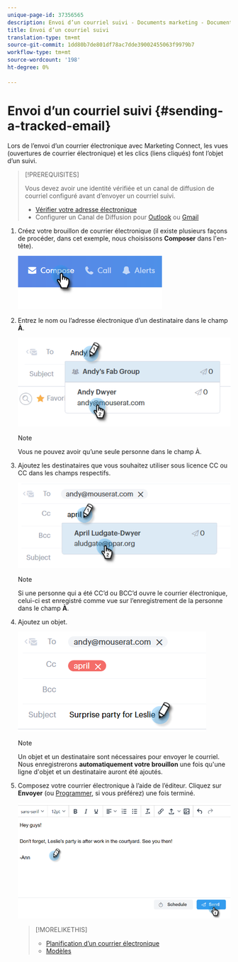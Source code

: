 ```yaml
---
unique-page-id: 37356565
description: Envoi d’un courriel suivi - Documents marketing - Documentation du produit
title: Envoi d’un courriel suivi
translation-type: tm+mt
source-git-commit: 1dd80b7de801df78ac7dde39002455063f9979b7
workflow-type: tm+mt
source-wordcount: '198'
ht-degree: 0%

---
```



# Envoi d’un courriel suivi {#sending-a-tracked-email}

Lors de l’envoi d’un courrier électronique avec Marketing Connect, les vues (ouvertures de courrier électronique) et les clics (liens cliqués) font l’objet d’un suivi.

>[!PREREQUISITES]
>
>Vous devez avoir une identité vérifiée et un canal de diffusion de courriel configuré avant d’envoyer un courriel suivi.
>
>* [Vérifier votre adresse électronique](/help/marketo/product-docs/marketo-sales-connect/getting-started/email-settings/verify-your-email.md)
>* Configurer un Canal de Diffusion pour [Outlook](/help/marketo/product-docs/marketo-sales-connect/email-plugins/msc-for-outlook/email-connection-tab-for-outlook-users.md) ou [Gmail](/help/marketo/product-docs/marketo-sales-connect/email-plugins/gmail/email-connection-tab-for-gmail-users.md)


1. Créez votre brouillon de courrier électronique (il existe plusieurs façons de procéder, dans cet exemple, nous choisissons **Composer** dans l&#39;en-tête).

   ![](assets/one.png)

1. Entrez le nom ou l’adresse électronique d’un destinataire dans le champ **À**.

   ![](assets/two.png)

   >[!NOTE]
   >
   >Vous ne pouvez avoir qu’une seule personne dans le champ À.

1. Ajoutez les destinataires que vous souhaitez utiliser sous licence CC ou CC dans les champs respectifs.

   ![](assets/three.png)

   >[!NOTE]
   >
   >Si une personne qui a été CC’d ou BCC’d ouvre le courrier électronique, celui-ci est enregistré comme vue sur l’enregistrement de la personne dans le champ **À**.

1. Ajoutez un objet.

   ![](assets/four.png)

   >[!NOTE]
   >
   >Un objet et un destinataire sont nécessaires pour envoyer le courriel. Nous enregistrerons **automatiquement votre brouillon** une fois qu&#39;une ligne d&#39;objet et un destinataire auront été ajoutés.

1. Composez votre courrier électronique à l’aide de l’éditeur. Cliquez sur **Envoyer** (ou [Programmer](/help/marketo/product-docs/marketo-sales-connect/email/using-the-compose-window/scheduling-an-email.md), si vous préférez) une fois terminé.

   ![](assets/five.png)

   >[!MORELIKETHIS]
   >
   >* [Planification d’un courrier électronique](/help/marketo/product-docs/marketo-sales-connect/email/using-the-compose-window/scheduling-an-email.md)
   >* [Modèles](/help/marketo/product-docs/marketo-sales-connect/templates/create-a-new-template.md)

